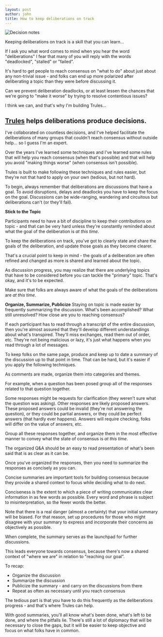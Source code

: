 ```yaml
---
layout: post
author: john
title: How to keep deliberations on track
---
```


![Decision notes](/Trules-for-decisions/assets/images/KeepOnTrack.jpg)

Keeping deliberations on track is a skill that you can learn...
<!--more-->

If I ask you what word comes to mind when you hear the word "deliberations"
I fear that many of you will reply with the words "deadlocked", "stalled" or "failed".

It's hard to get people to reach consensus on "what to do" about just about any non-trivial issue -
 and folks can end up more polarized after deliberating a topic than they were before discussing it.

Can we prevent deliberation deadlocks, or at least lessen the chances that we're going to "make it worse" 
by trying to resolve contentious issues?

I think we can, and that's why I'm building Trules...
## [Trules](https://trules.app) helps deliberations produce decisions.

I've collaborated on countless decisions, 
and I've helped facilitate the deliberations of many groups that couldn't reach consensus without outside help...
so I guess I'm an expert.

Over the years I've learned some techniques and I've learned some rules 
that will help you reach consensus (when that's possible)
and that will help you avoid "making things worse" (when consensus isn't possible).

Trules is built to make following these techniques and rules easier, 
but they're not that hard to apply on your own (tedious, but not hard).

To begin, always remember that deliberations are discussions that have a goal.
To avoid disruptions, delays and deadlocks you have to keep the focus on the goal.
Discussions can be wide-ranging, wandering and circuitous 
but deliberations can't (or they'll fail). 

**Stick to the Topic**

Participants need to have a bit of discipline to keep their
contributions on topic - 
and that can be very hard unless they're constantly reminded
about what the goal of the deliberation is *at this time*.

To keep the deliberations on track, 
you've got to clearly state and share the goals of the deliberation, 
and update those goals as they become clearer.

That's a crucial point to keep in mind - 
the goals of a deliberation are often refined and changed as 
more is shared and learned about the topic.

As discussion progress, you may realize that there
are underlying topics that have to be considered
before you can tackle the "primary" topic.
That's okay, and it's to be expected.

Make sure that folks are always aware of what the
goals of the deliberations are *at this time*.

**Organize, Summarize, Publicize**
Staying on topic is made easier by frequently summarizing the discussion.
What's been accomplished? What still unresolved? How close are you to reaching consensus?

If each participant has to read through a transcript of the entire
discussion, then you're almost assured that they'll develop different
understandings about what's transpired. 
They'll miss exchanges, read them out of order, etc. 
They're not being malicious or lazy, 
it's just what happens when you read through a lot of messages.

To keep folks on the same page, produce and keep up to date a summary of the discussion up to that point in time.
That can be hard, but it's easier if you apply the following techniques.

As comments are made, organize them into categories and themes.

For example, when a question has been posed group all of the responses related to that question together.

Some responses might be requests for clarification (they weren't sure what the question was asking).
Other responses are likely proposed answers. 
These proposed answers could be invalid 
(they're not answering the question), 
or they could be partial answers, 
or they could be perfect answers (that hardly ever happens).
Answers will require checking, folks will differ on the value of answers, etc.

Group all these responses together, and organize them in the most effective manner to convey
what the state of consensus is *at this time*.

The organized Q&A should be an easy to read presentation of what's been said that is as clear as it can be.

Once you've organized the responses, then you need to summarize the responses as concisely as you can.

Concise summaries are important tools for building consensus
because they provide a shared context to focus while deciding what to do next.

Conciseness is the extent to which a piece of writing communicates clear information in as few words as possible.
Every word and phrase is subject to misinterpretation, so the fewer words the better.

Note that there is a real danger (almost a certainty) that your initial summary will be biased.
For that reason, set up procedures for those who might disagree with your summary to express 
and incorporate their concerns as objectively as possible.

When complete, the summary serves as the launchpad for further discussions.

This leads everyone towards consensus, 
because there's now a shared context of "where we are" in relation to "reaching our goal".

To recap:
- Organize the discussion 
- Summarize the discussion
- Publicize the summary - and carry on the discussions from there
- Repeat as often as necessary until you reach consensus

The tedious part is that you have to do this frequently as the deliberations progress -
and that's where Trules can help.

With good summaries, you'll all know what's been done, what's left to be done, and where the pitfalls lie.
There's still a lot of diplomacy that will be necessary to close the gaps, but it will be easier
to keep objective and focus on what folks have in common.












